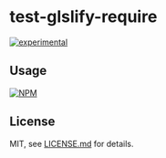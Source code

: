 # test-glslify-require

[![experimental](http://badges.github.io/stability-badges/dist/experimental.svg)](http://github.com/badges/stability-badges)



## Usage

[![NPM](https://nodei.co/npm/test-glslify-require.png)](https://nodei.co/npm/test-glslify-require/)

## License

MIT, see [LICENSE.md](http://github.com/mattdesl/test-glslify-require/blob/master/LICENSE.md) for details.
